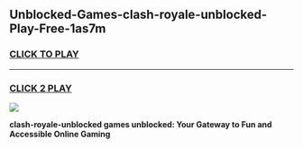 
## Unblocked-Games-clash-royale-unblocked-Play-Free-1as7m
<h3>
<a href="https://premium76.site?title=clash-royale-unblocked&ref=24M">CLICK TO PLAY</a></h3>
<hr>

<h3>
<a href="https://premium76.site?title=clash-royale-unblocked&ref=24M">CLICK 2 PLAY</a>
  
</h3>

<a href="https://premium76.site?title=clash-royale-unblocked&ref=24M"><img src="https://clearcache.store/games.png"></a>


**clash-royale-unblocked games unblocked: Your Gateway to Fun and Accessible Online Gaming**
